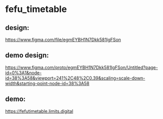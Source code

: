 # fefu_timetable

## design:
https://www.figma.com/file/egmEYBH1N7Dkk581IgFSon

## demo design:
https://www.figma.com/proto/egmEYBH1N7Dkk581IgFSon/Untitled?page-id=0%3A1&node-id=38%3A58&viewport=241%2C48%2C0.39&scaling=scale-down-width&starting-point-node-id=38%3A58

## demo:
https://fefutimetable.limits.digital
